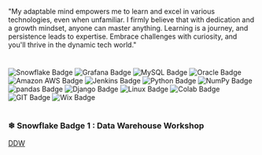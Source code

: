 "My adaptable mind empowers me to learn and excel in various technologies, even when unfamiliar. I firmly believe that with dedication and a growth mindset, anyone can master anything. Learning is a journey, and persistence leads to expertise. Embrace challenges with curiosity, and you'll thrive in the dynamic tech world."
#
![Snowflake Badge](https://img.shields.io/badge/Snowflake-29B5E8.svg?style=for-the-badge&logo=Snowflake&logoColor=white)
![Grafana Badge](https://img.shields.io/badge/Grafana-F46800.svg?style=for-the-badge&logo=Grafana&logoColor=white)
![MySQL Badge](https://img.shields.io/badge/MySQL-00000F?style=for-the-badge&logo=mysql&logoColor=white)
![Oracle Badge](https://img.shields.io/badge/Oracle-F80000?style=for-the-badge&logo=Oracle&logoColor=white)
![Amazon AWS Badge](https://img.shields.io/badge/Amazon_AWS-232F3E?style=for-the-badge&logo=amazon-aws&logoColor=white)
![Jenkins Badge](https://img.shields.io/badge/Jenkins-D24939?style=for-the-badge&logo=Jenkins&logoColor=white)
![Python Badge](https://img.shields.io/badge/Python-14354C?style=for-the-badge&logo=python&logoColor=white)
![NumPy Badge](https://img.shields.io/badge/NumPy-013243.svg?style=for-the-badge&logo=NumPy&logoColor=white)
![pandas Badge](https://img.shields.io/badge/pandas-150458.svg?style=for-the-badge&logo=pandas&logoColor=white)
![Django Badge](https://img.shields.io/badge/Django-092E20?style=for-the-badge&logo=django&logoColor=white)
![Linux Badge](https://img.shields.io/badge/Linux-FCC624.svg?style=for-the-badge&logo=Linux&logoColor=black)
![Colab Badge](https://img.shields.io/badge/Colab-F9AB00?style=for-the-badge&logo=googlecolab&color=525252)
![GIT Badge](https://img.shields.io/badge/GIT-E44C30?style=for-the-badge&logo=git&logoColor=white)
![Wix Badge](https://img.shields.io/badge/Wix-0C6EFC.svg?style=for-the-badge&logo=Wix&logoColor=white)
#
### ❄ Snowflake Badge 1 : Data Warehouse Workshop

[DDW](https://scl.io/lvdWVa5)
